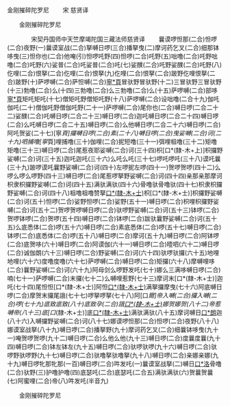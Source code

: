  金刚摧碎陀罗尼
　　宋 慈贤译




　　金刚摧碎陀罗尼

　　　　宋契丹国师中天竺摩竭陀国三藏法师慈贤译
　　曩谟啰怛那(二合)怛啰(二合)夜野(一)曩谟室战(二合)拏嚩日啰(三合)播拏曳(二)摩诃药乞叉(二合)细那钵哆曳(三)怛你也(二合)他唵(引)怛啰吒野(四)怛啰(二合)吒野(五)咄噜(二合)吒野咄噜(二合)吒野(六)娑普(二合)吒娑普(二合)吒(七)娑醭(二合)吒野娑醭(二合)吒野(八)仡哩(二合)恨拏(二合)仡哩(二合)恨拏(九)仡哩(二合)恨拏(二合)跛野仡哩恨拏(二合)跛野(十)萨啰嚩(二合)萨怛嚩(二合)[寧*頁](十一)冒驮野冒驮野(十二)三冒驮野三冒驮野(十三)勃噜(二合)么(十四)三勃噜(二合)么三勃噜(二合)么(十五)萨啰嚩(二合)部哆[寧*頁](十六)矩吒矩吒(十七)僧矩吒野僧矩吒野(十八)萨啰嚩(二合)设咄噜(二合十九)伽吒伽吒(二十)僧伽吒野僧伽吒野(二十一)萨啰嚩(二合)尾你也(二合)嚩日啰(二合二十二)娑醭(二合)吒嚩日啰(二合二十三)嚩日啰(二合)迦吒嚩日啰(二合二十四)嚩日啰(二合)么吒嚩日啰(二合二十五)嚩日啰(二合)么他嚩日啰(二合二十六)嚩日啰(二合)阿吒贺娑(二十七)[寧*頁]攞嚩日啰(二合)素(二十八)嚩日啰(二合)曳娑嚩(二合)诃(二十九)呬捕噜[寧*頁]哩捕噜(三十)伽哩(二合)抳短噜(三十一)弭哩柤噜(三十二)矩噜矩噜(三十三)嚩日啰(二合)尾惹夜耶娑嚩(二合)诃(三十四)枳[口*(隸-木+上)]枳攞野娑嚩(二合)诃(三十五)迦吒迦吒(三十六)么吒么吒(三十七)啰吒啰吒(三十八)谟吒曩(三十九)跛啰谟吒曩野娑嚩(二合)诃(四十)左啰抳左啰(四十一)贺啰贺啰(四十二)么啰么啰么啰野(四十三)嚩日啰(二合)尾惹啰拏野娑嚩(二合)诃(四十四)亲那亲那摩诃枳隶枳攞野娑嚩(二合)诃(四十五)满驮满驮(四十六)骨噜驮骨噜驮(四十七)枳隶枳攞野娑嚩(二合)诃(四十八)柤噜柤噜赞拏[口*(隸-木+士)](四十九)枳[口*(隸-木+士)]枳攞野娑嚩(二合)诃(五十)怛啰(二合)娑野怛啰(二合)娑野(五十一)嚩日啰(二合)枳哩枳攞野娑嚩(二合)诃(五十二)贺啰贺啰嚩日啰(二合)驮啰野娑嚩(二合)诃(五十三)钵啰(二合)贺啰钵啰(二合)贺啰(五十四)嚩日啰(二合)钵啰(二合)跋驮曩野娑嚩(二合)诃(五十五)么底悉体(二合)啰(五十六)嚩日啰(二合)素底悉体(二合)啰(五十七)嚩日啰(二合)钵啰(二合)底悉体(二合)啰(五十八)嚩日啰(二合)摩诃(五十九)嚩日啰(二合)阿钵啰(二合)底贺哆(六十)嚩日啰(二合)阿谟伽(六十一)嚩日啰(二合)曀呬(六十二)嚩日啰(二合)诚伽朗(六十三)嚩日啰(二合)野娑嚩(二合)诃(六十四)驮啰驮攞(六十五)地哩地哩(六十六)度噜度噜(六十七)萨啰嚩(二合)嚩日啰(二合)矩攞(六十八)摩嚩哩哆(二合)曩野娑嚩(二合)诃(六十九)阿母剑么啰野发吒(七十)娜么三满哆嚩日啰(二合)喃(七十一)萨啰嚩(二合)末攞(七十二)么嚩哩惹野(七十三)摩诃末[口*(隸-木+士)]迦吒(七十四)尾怛怛[口*(隸-木+士)]阿怛[口*(隸-木+士)](七十五)满拏攞摩曳(七十六)阿底嚩日啰(二合)摩贺末攞尾誐(七十七)啰拏啰拏(七十八)阿[口*爾]帝入嚩(二合)攞入嚩(二合)啰(七十九)底致底致(八十)底致孕(二合)誐[口*(隸-木+士)](八十一)娜贺娜贺(八十二)帝惹嚩帝(八十三)底[口*(隸-木+士)]底[口*(隸-木+士)](八十四)满驮满驮(八十五)摩诃嚩日[口*朗](二合)迦(八十六)入嚩攞野娑嚩(二合)诃(八十七)娜谟啰怛那(二合)怛啰(二合)夜野(八十八)娜谟室战拏(八十九)嚩日啰(二合)播拏野(九十)摩诃药乞叉(二合)细曩钵哆曳(九十一)唵贺啰贺啰(九十二)嚩日啰(二合)么他么他(九十三)嚩日啰(二合)度曩度曩(九十四)嚩日啰(二合)钵左钵左(九十五)嚩日啰(二合)驮啰驮啰(九十六)嚩日啰(二合)驮啰野驮啰野(九十七)嚩日啰(二合)驮噜拏驮噜拏(九十八)嚩日啰(二合)亲娜亲娜(九十九)嚩日啰牝那牝那(一百)嚩日啰(二合)吽发吒(一)曩谟室战拏(二)嚩日[口*洛](二合)骨噜(二合)驮野(三)护噜护噜(四)底瑟吒(二合)底瑟吒(二合五)满驮满驮(六)贺曩贺曩(七)阿蜜哩(二合)帝(八)吽发吒(半音九)

　　金刚摧碎陀罗尼


